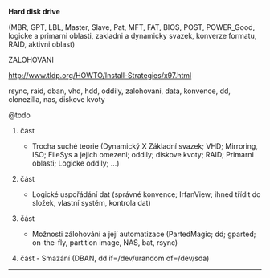 
__Hard disk drive__

(MBR, GPT, LBL, Master, Slave, Pat, MFT, FAT, BIOS, POST, POWER_Good, logicke a primarni
oblasti, zakladni a dynamicky svazek, konverze formatu, RAID, aktivni oblast)

ZALOHOVANI

<http://www.tldp.org/HOWTO/Install-Strategies/x97.html>

rsync, raid, dban, vhd, hdd, oddily, zalohovani, data, konvence, dd, clonezilla, nas, diskove kvoty

@todo

1. část
	- Trocha suché teorie (Dynamický X Základní svazek; VHD; Mirroring, ISO; FileSys a jejich omezeni; oddily;
        diskove kvoty; RAID; Primarni oblasti; Logicke oddily; ...)

2. část
	- Logické uspořádání dat (správné konvence; IrfanView; ihned třídit do složek, vlastní systém, kontrola dat)

3. část
	- Možnosti zálohování a její automatizace (PartedMagic; dd; gparted; on-the-fly, partition image, NAS, bat, rsync)

4. část
        - Smazání (DBAN, dd if=/dev/urandom of=/dev/sda)

***

